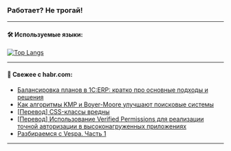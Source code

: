 ### Работает? Не трогай!

---
<!--
#### 🛠️ Technical stack:

![Java](https://img.shields.io/badge/Java-informational?logo=Oracle&style=flat&logoColor=white&color=FF4500)
![Kotlin](https://img.shields.io/badge/Kotlin-informational?logo=Kotlin&style=flat&logoColor=white&color=774D97)
![TS](https://img.shields.io/badge/TypeScript-informational?logo=typeScript&style=flat&logoColor=black&color=017acc)
![Python](https://img.shields.io/badge/Python-informational?logo=Python&style=flat&logoColor=black&color=ffdd54) <br>
![Spring](https://img.shields.io/badge/Spring-informational?logo=Spring&style=flat&logoColor=white&color=6DB33F) 
![SpringBoot](https://img.shields.io/badge/SpringBoot-informational?logo=SpringBoot&style=flat&logoColor=white&color=6DB33F)
![Nest](https://img.shields.io/badge/NestJS-informational?logo=NestJS&style=flat&logoColor=white&color=E0234E) 
![NodeJS](https://img.shields.io/badge/NodeJS-informational?logo=node.js&style=flat&logoColor=white&color=70A760)<br>
![PostgreSQL](https://img.shields.io/badge/PostgreSQL-informational?logo=PostgreSQL&style=flat&logoColor=white&color=DAA520)
![MongoDB](https://img.shields.io/badge/MongoDB-informational?logo=MongoDB&style=flat&logoColor=white&color=870000)
![Apache](https://img.shields.io/badge/Apache-informational?logo=apache&style=flat&logoColor=white&color=f74e28)

___ 
-->

#### 🛠️ Используемые языки:

[![Top Langs](https://github-readme-stats-u2qms2cxw-advtsettinggmailcoms-projects.vercel.app/api/top-langs/?username=zloylis&langs_count=10&hide_title=true&title_color=e6edf3&size_weight=0.5&count_weight=0.5&layout=compact&hide_progress=true&hide_border=true&theme=dracula)](https://github.com/zloylis)

<!---


####  :octocat:&nbsp;&nbsp; Статистика:

![GitHub stats](https://github-readme-stats-u2qms2cxw-advtsettinggmailcoms-projects.vercel.app/api?username=zloylis&show_icons=true&hide_border=true&theme=dracula&title_color=e6edf3&include_all_commits=true&count_private=true&hide_rank=false&hide_title=true&rank_icon=github)
-->
---

#### 💬 Свежее с habr.com:

<!-- BLOG-POST-LIST:START -->
- [Балансировка планов в 1С:ERP: кратко про основные подходы и решения](https://habr.com/ru/companies/otus/articles/829070/?utm_source=habrahabr&utm_medium=rss&utm_campaign=829070)
- [Как алгоритмы KMP и Boyer-Moore улучшают поисковые системы](https://habr.com/ru/companies/otus/articles/828572/?utm_source=habrahabr&utm_medium=rss&utm_campaign=828572)
- [[Перевод] CSS-классы вредны](https://habr.com/ru/companies/ruvds/articles/829926/?utm_source=habrahabr&utm_medium=rss&utm_campaign=829926)
- [[Перевод] Использование Verified Permissions для реализации точной авторизации в высоконагруженных приложениях](https://habr.com/ru/companies/bercut/articles/829576/?utm_source=habrahabr&utm_medium=rss&utm_campaign=829576)
- [Разбираемся с Vespa. Часть 1](https://habr.com/ru/companies/sportmaster_lab/articles/827460/?utm_source=habrahabr&utm_medium=rss&utm_campaign=827460)
<!-- BLOG-POST-LIST:END -->

---
